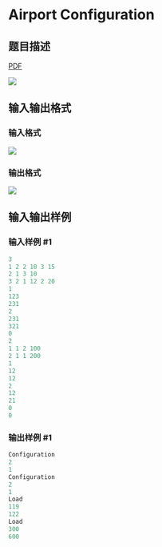 # Airport Configuration

## 题目描述

[problemUrl]: https://uva.onlinejudge.org/index.php?option=com_onlinejudge&Itemid=8&category=245&page=show_problem&problem=3441

[PDF](https://uva.onlinejudge.org/external/10/p1000.pdf)

![](https://cdn.luogu.com.cn/upload/vjudge_pic/UVA1000/fe0fd02823e3035b1e91d6df7368809549186766.png)

## 输入输出格式

### 输入格式

![](https://cdn.luogu.com.cn/upload/vjudge_pic/UVA1000/2bccbf3ade84c3f709b2cc4213a63db693357fb3.png)

### 输出格式

![](https://cdn.luogu.com.cn/upload/vjudge_pic/UVA1000/00fbc250f854d5b482934d29bf11e9cbbeaeddd0.png)

## 输入输出样例

### 输入样例 #1

```cpp
3
1 2 2 10 3 15
2 1 3 10
3 2 1 12 2 20
1
123
231
2
231
321
0
2
1 1 2 100
2 1 1 200
1
12
12
2
12
21
0
0
```


### 输出样例 #1

```cpp
Configuration
2
1
Configuration
2
1
Load
119
122
Load
300
600
```


